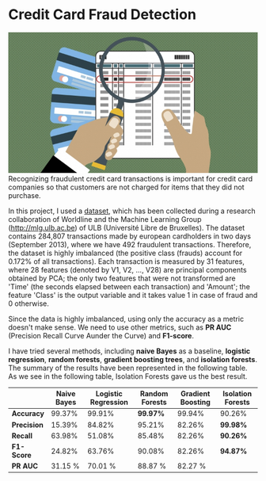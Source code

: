 # Credit Card Fraud Detection
![har](img/fraud1.jpg)
Recognizing fraudulent credit card transactions is important for credit card companies so that customers are not charged for items that they did not purchase. 

In this project, I used a [dataset](https://www.kaggle.com/mlg-ulb/creditcardfraud), which has been collected during a research collaboration of Worldline and the Machine Learning Group (http://mlg.ulb.ac.be) of ULB (Université Libre de Bruxelles). The dataset contains 284,807 transactions made by european cardholders in two days (September 2013), where we have 492 fraudulent transactions. Therefore, the dataset is highly imbalanced (the positive class (frauds) account for 0.172% of all transactions). Each transaction is measured by 31 features, where 28 features (denoted by V1, V2, ..., V28) are principal components obtained by PCA; the only two features that were not transformed are 'Time' (the seconds elapsed between each transaction) and 'Amount'; the feature 'Class' is the output variable and it takes value 1 in case of fraud and 0 otherwise.

Since the data is highly imbalanced, using only the accuracy as a metric doesn't make sense. We need to use other metrics, such as **PR AUC** (Precision Recall Curve Aunder the Curve) and **F1-score**. 

I have tried several methods, including **naive Bayes** as a baseline, **logistic regression**, **random forests**, **gradient boosting trees**, and **isolation forests**. The summary of the results have been represented in the following table. As we see in the following table, Isolation Forests gave us the best result.

|  &nbsp;   | Naive Bayes | Logistic Regression | Random Forests | Gradient Boosting | Isolation Forests |
| --- | --- | --- | --- | --- | --- |
| **Accuracy** | 99.37% | 99.91% | **99.97%** | 99.94% | 90.26% |
| **Precision** | 15.39% | 84.82% | 95.21% | 82.26% | **99.98%** |
| **Recall** | 63.98% | 51.08% | 85.48% | 82.26% | **90.26%** |
| **F1-Score** | 24.82% | 63.76% | 90.08% | 82.26% | **94.87%** |
| **PR AUC** | 31.15 % | 70.01 % | 88.87 % | 82.27 % | &nbsp; |
